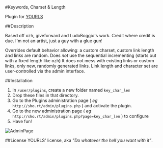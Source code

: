 #Keywords, Charset & Length


Plugin for [YOURLS](http://yourls.org)

##Description

Based off ozh, giveforward and LudoBoggio's work. Credit where credit is due. I'm not an artist, just a guy with a glue gun!

Overrides default behavior allowing: a custom charset, custom link length and links are random. 
Does *not* use the sequential incrementing (starts out with a fixed length like ozh)
It does not mess with existing links or custom links, only new, randomly generated links.
Link length and character set are user-controlled via the admin interface.

##Installation
1. In `/user/plugins`, create a new folder named `key_char_len`
2. Drop these files in that directory.
3. Go to the Plugins administration page ( *eg* `http://sho.rt/admin/plugins.php` ) and activate the plugin.
4. Go to the new administration page ( *eg* `http://sho.rt/admin/plugins.php?page=key_char_len` ) to configure
5. Have fun!

![AdminPage](http://berb.ec/uploads/yourls-kcl.png)

##License
YOURLS' license, aka *"Do whatever the hell you want with it"*.

